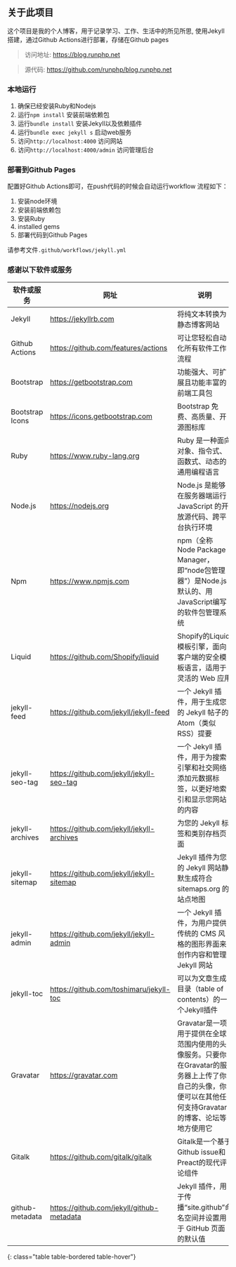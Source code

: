 ## 关于此项目

这个项目是我的个人博客，用于记录学习、工作、生活中的所见所思,
使用Jekyll搭建，通过Github Actions进行部署，存储在Github pages

> 访问地址: <https://blog.runphp.net>

> 源代码: <https://github.com/runphp/blog.runphp.net>

### 本地运行
1. 确保已经安装Ruby和Nodejs
2. 运行`npm install` 安装前端依赖包
3. 运行`bundle install` 安装Jekyll以及依赖插件
4. 运行`bundle exec jekyll s` 启动web服务
5. 访问`http://localhost:4000` 访问网站
6. 访问`http://localhost:4000/admin` 访问管理后台

### 部署到Github Pages
配置好Github Actions即可，在push代码的时候会自动运行workflow
流程如下：
1. 安装node环境
2. 安装前端依赖包
3. 安装Ruby
4. installed gems
5. 部署代码到Github Pages

请参考文件`.github/workflows/jekyll.yml`

### 感谢以下软件或服务

| 软件或服务      | 网址                                        | 说明                                                         |
| --------------- |-------------------------------------------| ------------------------------------------------------------ |
| Jekyll          | <https://jekyllrb.com>                  | 将纯文本转换为静态博客网站                                   |
| Github Actions  | <https://github.com/features/actions>      | 可让您轻松自动化所有软件工作流程                             |
| Bootstrap       | <https://getbootstrap.com>                 | 功能强大、可扩展且功能丰富的前端工具包                       |
| Bootstrap Icons | <https://icons.getbootstrap.com>           | Bootstrap 免费、高质量、开源图标库                           |
| Ruby            | <https://www.ruby-lang.org>                | Ruby 是一种面向对象、指令式、函数式、动态的通用编程语言      |
| Node.js         | <https://nodejs.org>                       | Node.js 是能够在服务器端运行 JavaScript 的开放源代码、跨平台执行环境 |
| Npm             | <https://www.npmjs.com>                    | npm（全称 Node Package Manager，即“node包管理器”）是Node.js默认的、用JavaScript编写的软件包管理系统 |
| Liquid          | <https://github.com/Shopify/liquid>        | Shopify的Liquid模板引擎，面向客户端的安全模板语言，适用于灵活的 Web 应用 |
| jekyll-feed     | <https://github.com/jekyll/jekyll-feed>    | 一个 Jekyll 插件，用于生成您的 Jekyll 帖子的 Atom（类似 RSS）提要 |
| jekyll-seo-tag  | <https://github.com/jekyll/jekyll-seo-tag> | 一个 Jekyll 插件，用于为搜索引擎和社交网络添加元数据标签，以更好地索引和显示您网站的内容 |
| jekyll-archives | <https://github.com/jekyll/jekyll-archives> | 为您的 Jekyll 标签和类别存档页面                             |
| jekyll-sitemap  | <https://github.com/jekyll/jekyll-sitemap> | Jekyll 插件为您的 Jekyll 网站静默生成符合 sitemaps.org 的站点地图 |
| jekyll-admin    | <https://github.com/jekyll/jekyll-admin>   | 一个 Jekyll 插件，为用户提供传统的 CMS 风格的图形界面来创作内容和管理 Jekyll 网站 |
| jekyll-toc      | <https://github.com/toshimaru/jekyll-toc>  | 可以为文章生成目录（table of contents）的一个Jekyll插件      |
| Gravatar        | <https://gravatar.com>                     | Gravatar是一项用于提供在全球范围内使用的头像服务。只要你在Gravatar的服务器上上传了你自己的头像，你便可以在其他任何支持Gravatar的博客、论坛等地方使用它 |
| Gitalk          | <https://github.com/gitalk/gitalk>         | Gitalk是一个基于Github issue和Preact的现代评论组件           |
| github-metadata | <https://github.com/jekyll/github-metadata>   | Jekyll 插件，用于传播“site.github”命名空间并设置用于 GitHub 页面的默认值           |
{: class="table table-bordered table-hover"}

